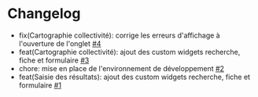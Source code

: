 # Changelog

- fix(Cartographie collectivité): corrige les erreurs d'affichage à l'ouverture de l'onglet [#4](https://github.com/betagouv/Resultats-Elections-FPT/pull/4)
- feat(Cartographie collectivité): ajout des custom widgets recherche, fiche et formulaire [#3](https://github.com/betagouv/Resultats-Elections-FPT/pull/3)
- chore: mise en place de l'environnement de développement [#2](https://github.com/betagouv/Resultats-Elections-FPT/pull/2)
- feat(Saisie des résultats): ajout des custom widgets recherche, fiche et formulaire [#1](https://github.com/betagouv/Resultats-Elections-FPT/pull/1)
